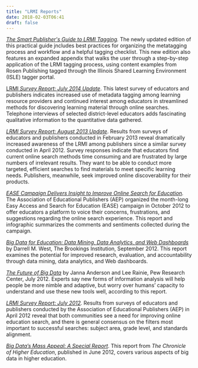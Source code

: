 ```yaml
---
title: "LRMI Reports"
date: 2018-02-03T06:41
draft: false
---
```

<p><em><a href="http://lrmi.dublincore.net/wp-content/uploads/sites/3/2014/07/Smart-Publishers-Guide-FINAL-for-Web1.pdf">The Smart Publisher's Guide to LRMI Tagging</a>. </em>The newly updated edition of this practical guide jncludes best practices for organizing the metatagging process and workflow and a helpful tagging checklist. This new edition also features an expanded appendix that walks the user through a step-by-step application of the LRMI tagging process,  using content examples from Rosen Publishing tagged through the Illinois Shared Learning Environment (ISLE) tagger portal.</p>
<p><a href="http://lrmi.dublincore.net/wp-content/uploads/sites/3/2014/07/499-002-LRMI-2014-Education-Survey-Web.pdf">LRMI</a><em><a href="http://lrmi.dublincore.net/wp-content/uploads/sites/3/2014/07/499-002-LRMI-2014-Education-Survey-Web.pdf"> Survey Report: July 2014 Update</a></em>. This latest survey of educators and publishers indicates increased use of metadata tagging among learning resource providers and continued interest among educators in streamlined methods for discovering learning material through online searches. Telephone interviews of selected district-level educators adds fascinating qualitative information to the quantitative data gathered.</p>
<p><em><a href="http://lrmi.dublincore.net/wp-content/uploads/sites/3/2013/08/LRMI-Survey-Report-August-2013-Update1.pdf">LRMI Survey Report: August 2013 Update</a></em>. Results from surveys of educators and publishers conducted in February 2013 reveal dramatically increased awareness of the LRMI among publishers since a similar survey conducted in April 2012. Survey responses indicate that educators find current online search methods time consuming and are frustrated by large numbers of irrelevant results. They want to be able to conduct more targeted, efficient searches to find materials to meet specific learning needs. Publishers, meanwhile, seek improved online discoverability for their products.</p>
<p><em><a href="http://lrmi.dublincore.net/wp-content/uploads/sites/3/2013/01/278-545-EASE-Summary-WEB.pdf">EASE Campaign Delivers Insight to Improve Online Search for Education</a>.</em> The Association of Educational Publishers (AEP) organized the month-long Easy Access and Search for Education (EASE) campaign in October 2012 to offer educators a platform to voice their concerns, frustrations, and suggestions regarding the online search experience. This report and infographic summarizes the comments and sentiments collected during the campaign.</p>
<p><a href="http://www.brookings.edu/research/papers/2012/09/04-education-technology-west"><em>Big Data for Education: Data Mining, Data Analytics, and Web Dashboards</em></a> by Darrell M. West, The Brookings Institution, September 2012. This report examines the potential for improved research, evaluation, and accountability through data mining, data analytics, and Web dashboards.</p>
<p><a href="http://pewinternet.org/Reports/2012/Future-of-Big-Data/Overview.aspx"><em>The Future of Big Data</em></a> by Janna Anderson and Lee Rainie, Pew Research Center, July 2012. Experts say new forms of information analysis will help people be more nimble and adaptive, but worry over humans’ capacity to understand and use these new tools well, according to this report.</p>
<p><em><a title="LRMI Survey Report: July 2012" href="http://www.lrmi.net/wp-content/uploads/2012/07/LRMI-Survey-Report-2012-PROOF">LRMI Survey Report: July 2012</a>.</em> Results from surveys of educators and publishers conducted by the Association of Educational Publishers (AEP) in April 2012 reveal that both communities see a need for improving online education search, and there is general consensus on the filters most important to successful searches: subject area, grade level, and standards alignment.</p>
<p><a href="http://chronicle.com/section/Big-Data/446/"><em>Big Data’s Mass Appeal: A Special Report</em></a>. This report from <em>The Chronicle of Higher Education</em>, published in June 2012, covers various aspects of big data in higher education.</p>